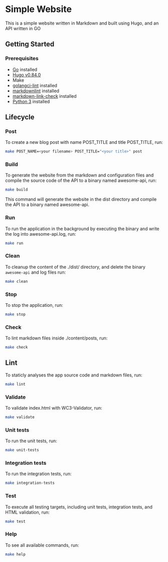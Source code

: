 # Simple Website

This is a simple website written in Markdown and built using Hugo, and an API
written in GO

## Getting Started

### Prerequisites

- [Go](https://golang.org/doc/install) installed
- [Hugo v0.84.0](https://github.com/gohugoio/hugo/releases/tag/v0.84.0)
- Make
- [golangci-lint](https://golangci-lint.run/usage/install/) installed
- [markdownlint](https://github.com/igorshubovych/markdownlint-cli) installed
- [markdown-link-check](https://www.npmjs.com/package/markdown-link-check) installed
- [Python 3](https://www.python.org/downloads/) installed

## Lifecycle

### Post

To create a new blog post with name POST_TITLE and title POST_TITLE, run:

```bash
make POST_NAME=<your filename> POST_TITLE="<your title>" post
```

### Build

To generate the website from the markdown and configuration files and compile
the source code of the API to a binary named awesome-api, run:

```bash
make build
```
This command will generate the website in the dist directory and compile the
API to a binary named awesome-api.

### Run

To run the application in the background by executing the binary and write the
log into awesome-api.log, run:

```bash
make run
```

### Clean

To cleanup the content of the ./dist/ directory, and delete the binary
`awesome-api` and log files run:

```bash
make clean
```

### Stop

To stop the application, run:

```bash
make stop
```

### Check

To lint markdown files inside ./content/posts, run:

```bash
make check
```

## Lint

To staticly analyses the app source code and markdown files, run:

```bash
make lint
```

### Validate

To validate index.html with WC3-Validator, run:

```bash
make validate
```

### Unit tests

To run the unit tests, run:

```bash
make unit-tests
```

### Integration tests

To run the integration tests, run:

```bash
make integration-tests
```

### Test

To execute all testing targets, including unit tests, integration tests, and
HTML validation, run:

```bash
make test
```

### Help

To see all available commands, run:

```bash
make help
```
